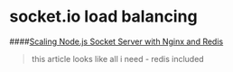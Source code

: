 # socket.io load balancing

####[Scaling Node.js Socket Server with Nginx and Redis](https://blog.jscrambler.com/scaling-node-js-socket-server-with-nginx-and-redis/)   
> this article looks like all i need - redis included
